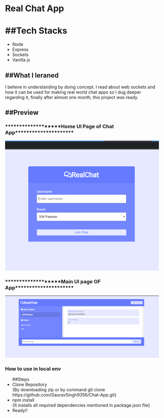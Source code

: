 <h1>Real Chat App</h1>
<h1>##Tech Stacks</h1>
<ul>
  <li>Node</li>
  <li>Express</li>
  <li>Sockets</li>
  <li>Vanilla js</li>
  </ul>
  <h2>##What I leraned</h2>
  <p>I believe in understanding by doing concept. I read about web sockets and how it can be used for making real world chat apps so I dug deeper regarding it, finally after almost one month, this project was ready.</p>
  <h2>##Preview</h2>
<h3>*******************Home UI Page of Chat App*********************</h3>

![](Screenshot%20(44).png)

<h3>*******************Main UI page OF App*********************</h3>

![](Screenshot%20(46).png)

<h3>How to use in local env</h3>
<ul>##Steps
  <li>Clone Repository</li> {By downloading zip or by command git clone https://github.com/GauravSingh9356/Chat-App.git}
  <li>npm install</li> {It installs all required dependencies mentioned in package.json file}
  <li>Ready!!</li>
  </ul>
  

